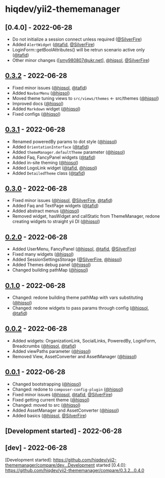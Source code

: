 # hiqdev/yii2-thememanager

## [0.4.0] - 2022-06-28

- Do not initialize a session connect unless required ([@SilverFire])
- Added `AlertWidget` ([@tafid], [@SilverFire])
- LoginForm::getBoolAttributes() will be retrun scenario active only ([@tafid])
- Other minor changes ([smy980807@ukr.net], [@hiqsol], [@SilverFire])

## [0.3.2] - 2022-06-28

- Fixed minor issues ([@hiqsol], [@tafid])
- Added `NavbarMenu` ([@hiqsol])
- Moved theme tuning views to `src/views/themes` <- src/themes ([@hiqsol])
- Improved docs ([@hiqsol])
- Added `Markdown` widget ([@hiqsol])
- Fixed configs ([@hiqsol])

## [0.3.1] - 2022-06-28

- Renamed poweredBy params to dot style ([@hiqsol])
- Added `OrientationInterface` ([@tafid])
- Added `themeManager.defaultTheme` parameter ([@hiqsol])
- Added Faq, FancyPanel widgets ([@tafid])
- Added in-site theming ([@hiqsol])
- Added LogoLink widget ([@tafid], [@hiqsol])
- Added `DetailedTheme` class ([@tafid])

## [0.3.0] - 2022-06-28

- Fixed minor issues ([@hiqsol], [@SilverFire], [@tafid])
- Added Faq and TextPage widgets ([@tafid])
- Added abstract menus ([@hiqsol])
- Removed widget, hasWidget and callStatic from ThemeManager, redone creating widgets to straight yii DI ([@hiqsol])

## [0.2.0] - 2022-06-28

- Added UserMenu, FancyPanel ([@hiqsol], [@tafid], [@SilverFire])
- Fixed many widgets ([@hiqsol])
- Added SessionSettingsStorage ([@SilverFire], [@hiqsol])
- Added Themes debug panel ([@hiqsol])
- Changed building pathMap ([@hiqsol])

## [0.1.0] - 2022-06-28

- Changed: redone building theme pathMap with vars substituting ([@hiqsol])
- Changed: redone widgets to pass params through config ([@hiqsol], [@tafid])

## [0.0.2] - 2022-06-28

- Added widgets: OrganizationLink, SocialLinks, PoweredBy, LoginForm, Breadcrumbs ([@hiqsol], [@tafid])
- Added viewPaths parameter ([@hiqsol])
- Removed View, AssetConverter and AssetManager ([@hiqsol])

## [0.0.1] - 2022-06-28

- Changed bootstrapping ([@hiqsol])
- Changed: redone to `composer-config-plugin` ([@hiqsol])
- Fixed minor issues ([@hiqsol], [@tafid], [@SilverFire])
- Fixed getting current theme ([@hiqsol])
- Changed: moved to src ([@hiqsol])
- Added AssetManager and AssetConverter ([@hiqsol])
- Added basics ([@hiqsol], [@SilverFire])

## [Development started] - 2022-06-28

## [dev] - 2022-06-28

[@hiqsol]: https://github.com/hiqsol
[sol@hiqdev.com]: https://github.com/hiqsol
[@SilverFire]: https://github.com/SilverFire
[d.naumenko.a@gmail.com]: https://github.com/SilverFire
[@tafid]: https://github.com/tafid
[andreyklochok@gmail.com]: https://github.com/tafid
[@BladeRoot]: https://github.com/BladeRoot
[bladeroot@gmail.com]: https://github.com/BladeRoot
[Under development]: https://github.com/hiqdev/yii2-thememanager/compare/0.3.2...HEAD
[0.2.0]: https://github.com/hiqdev/yii2-thememanager/compare/0.1.0...0.2.0
[0.1.0]: https://github.com/hiqdev/yii2-thememanager/compare/0.0.2...0.1.0
[0.0.2]: https://github.com/hiqdev/yii2-thememanager/compare/0.0.1...0.0.2
[0.0.1]: https://github.com/hiqdev/yii2-thememanager/releases/tag/0.0.1
[0.3.0]: https://github.com/hiqdev/yii2-thememanager/compare/0.2.0...0.3.0
[0.3.1]: https://github.com/hiqdev/yii2-thememanager/compare/0.3.0...0.3.1
[0.3.2]: https://github.com/hiqdev/yii2-thememanager/compare/0.3.1...0.3.2
[Development started]: https://github.com/hiqdev/yii2-thememanager/compare/dev...Development started
[0.4.0]: https://github.com/hiqdev/yii2-thememanager/compare/0.3.2...0.4.0
